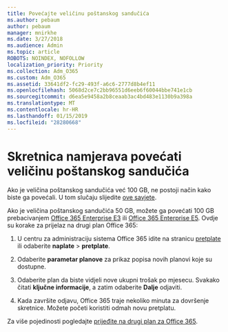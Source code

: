 ```yaml
---
title: Povećajte veličinu poštanskog sandučića
ms.author: pebaum
author: pebaum
manager: mnirkhe
ms.date: 3/27/2018
ms.audience: Admin
ms.topic: article
ROBOTS: NOINDEX, NOFOLLOW
localization_priority: Priority
ms.collection: Adm_O365
ms.custom: Adm_O365
ms.assetid: 33641df2-fc29-493f-a6c6-2777d8b4ef11
ms.openlocfilehash: 5068d2ce7c2bb96551d6eeb6f60044bbe741e1cb
ms.sourcegitcommit: d6ea5e9458a2b8ceaab3ac4bd483e1130b9a398a
ms.translationtype: MT
ms.contentlocale: hr-HR
ms.lasthandoff: 01/15/2019
ms.locfileid: "28280668"
---
```

# <a name="switch-plans-to-increase-mailbox-size"></a>Skretnica namjerava povećati veličinu poštanskog sandučića

Ako je veličina poštanskog sandučića već 100 GB, ne postoji način kako biste ga povećali. U tom slučaju slijedite [ove savjete](https://support.office.com/client/e57572ff-0ba7-4782-ba5d-cdac3142ea71). 
  
Ako je veličina poštanskog sandučića 50 GB, možete ga povećati 100 GB prebacivanjem [Office 365 Enterprise E3](https://products.office.com/en-us/business/office-365-enterprise-e3-business-software) ili [Office 365 Enterprise E5](https://products.office.com/en-us/business/office-365-enterprise-e5-business-software). Ovdje su korake za prijelaz na drugi plan Office 365:
  
1. U centru za administraciju sistema Office 365 idite na stranicu [pretplate](https://go.microsoft.com/fwlink/p/?linkid=842054) ili odaberite **naplate** \> **pretplate**.
    
2. Odaberite **parametar planove** za prikaz popisa novih planovi koje su dostupne. 
    
3. Odaberite plan da biste vidjeli nove ukupni trošak po mjesecu. Svakako čitati **ključne informacije**, a zatim odaberite **Dalje** odjaviti. 
    
4. Kada završite odjavu, Office 365 traje nekoliko minuta za dovršenje skretnice. Možete početi koristiti odmah novu pretplatu.
    
Za više pojedinosti pogledajte [prijeđite na drugi plan za Office 365](https://support.office.com/article/73318661-8f33-478b-bcc7-fb8d69dbb22a).
  

